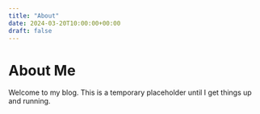 ```yaml
---
title: "About"
date: 2024-03-20T10:00:00+00:00
draft: false
---
```


# About Me

Welcome to my blog. This is a temporary placeholder until I get things up and running.
